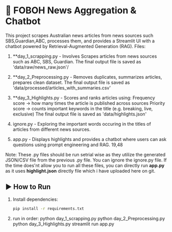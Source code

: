 # 📰 FOBOH News Aggregation & Chatbot

This project scrapes Australian news articles from news sources such SBS,Guardian,ABC, processes them, and provides a Streamlit UI with a chatbot powered by Retrieval-Augmented Generation (RAG). Files:

1. **day_1_scrapping.py - Involves Scrapes articles from news sources such as ABC, SBS, Guardian. The final output file is saved as 'data/raw/news_raw.json'/

2. **day_2_Preprocessing.py - Removes duplicates, summarizes articles, prepares clean dataset. The final output file is saved as 'data/processed/articles_with_summaries.csv'

3. **day_3_Highlights.py - Scores and ranks articles using:
    Frequency score → how many times the article is published across sources
    Priority score → counts important keywords in the title (e.g. breaking, live, exclusive)
    The final output file is saved as 'data/highlights.json'

4. ignore.py - Exploring the important words occuring in the titles of articles from different news sources.

5. app.py - Displays highlights and provides a chatbot where users can ask questions using prompt engineering and RAG.
19,48

Note: These .py files should be run setrial wise as they utilize the generated JSON/CSV file from the previous .py file. You can ignore the ignore.py file. If the time does'nt allow you to run all these files, you can directly run **app.py** as it uses **highlight.json** directly file which i have uploaded here on git.

## ▶️ How to Run
1. Install dependencies:
   ```bash
   pip install -r requirements.txt

2. run in order:
    python day_1_scrapping.py
    python day_2_Preprocessing.py
    python day_3_Highlights.py
    streamlit run app.py